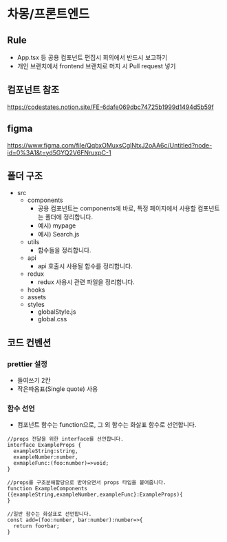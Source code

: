 # 차몽/프론트엔드

## Rule
* App.tsx 등 공용 컴포넌트 편집시 회의에서 반드시 보고하기
* 개인 브랜치에서 frontend 브랜치로 머지 시 Pull request 넣기

## 컴포넌트 참조
https://codestates.notion.site/FE-6dafe069dbc74725b1999d1494d5b59f

## figma 
https://www.figma.com/file/QqbxOMuxsCglNtxJ2oAA6c/Untitled?node-id=0%3A1&t=yd5GYQ2V6FNruxpC-1

## 폴더 구조
* src
  * components
    * 공용 컴포넌트는 components에 바로, 특정 페이지에서 사용할 컴포넌트는 폴더에 정리합니다.
    * 예시) mypage
    * 예시) Search.js
  * utils
    * 함수들을 정리합니다.
  * api
    * api 호출시 사용될 함수를 정리합니다.
  * redux
    * redux 사용시 관련 파일을 정리합니다.
  * hooks
  * assets
  * styles
    * globalStyle.js
    * global.css

## 코드 컨벤션

### prettier 설정
* 들여쓰기 2칸
* 작은따옴표(Single quote) 사용

### 함수 선언
* 컴포넌트 함수는 function으로, 그 외 함수는 화살표 함수로 선언합니다.
```
//props 전달을 위한 interface를 선언합니다.
interface ExampleProps {
  exampleString:string,
  exampleNumber:number,
  exmapleFunc:(foo:number)=>void;
}

//props를 구조분해할당으로 받아오면서 props 타입을 붙여줍니다.
function ExampleComponents ({exampleString,exampleNumber,exampleFunc}:ExampleProps){
}

//일반 함수는 화살표로 선언합니다.
const add=(foo:number, bar:number):number=>{
  return foo+bar;
}
```

